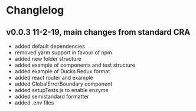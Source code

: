 # Changlelog
## v0.0.3 11-2-19, main changes from standard CRA
+ added default dependencies
+ removed yarm support in favour of npm
+ added new folder structure
+ added example of components and test structure
+ added example of Ducks Redux format
+ added react router and example
+ added GlobalErrorBoundary component
+ added setupTests.js to enable enzyme
+ added semistandard formatter
+ added .env files